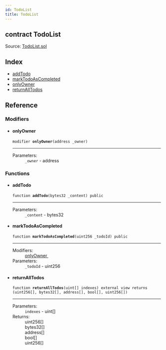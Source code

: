 ```yaml
---
id: TodoList
title: TodoList
---
```


<div class="contract-doc"><div class="contract"><h2 class="contract-header"><span class="contract-kind">contract</span> TodoList</h2><div class="source">Source: <a href="https://github.com/FriendlyUser/Vue-Dapp.git//blob/v0.1.0/contracts/TodoList.sol" target="_blank">TodoList.sol</a></div></div><div class="index"><h2>Index</h2><ul><li><a href="TodoList.html#addTodo">addTodo</a></li><li><a href="TodoList.html#markTodoAsCompleted">markTodoAsCompleted</a></li><li><a href="TodoList.html#onlyOwner">onlyOwner</a></li><li><a href="TodoList.html#returnAllTodos">returnAllTodos</a></li></ul></div><div class="reference"><h2>Reference</h2><div class="modifiers"><h3>Modifiers</h3><ul><li><div class="item modifier"><span id="onlyOwner" class="anchor-marker"></span><h4 class="name">onlyOwner</h4><div class="body"><code class="signature">modifier <strong>onlyOwner</strong><span>(address _owner) </span></code><hr/><dl><dt><span class="label-parameters">Parameters:</span></dt><dd><div><code>_owner</code> - address</div></dd></dl></div></div></li></ul></div><div class="functions"><h3>Functions</h3><ul><li><div class="item function"><span id="addTodo" class="anchor-marker"></span><h4 class="name">addTodo</h4><div class="body"><code class="signature">function <strong>addTodo</strong><span>(bytes32 _content) </span><span>public </span></code><hr/><dl><dt><span class="label-parameters">Parameters:</span></dt><dd><div><code>_content</code> - bytes32</div></dd></dl></div></div></li><li><div class="item function"><span id="markTodoAsCompleted" class="anchor-marker"></span><h4 class="name">markTodoAsCompleted</h4><div class="body"><code class="signature">function <strong>markTodoAsCompleted</strong><span>(uint256 _todoId) </span><span>public </span></code><hr/><dl><dt><span class="label-modifiers">Modifiers:</span></dt><dd><a href="TodoList.html#onlyOwner">onlyOwner </a></dd><dt><span class="label-parameters">Parameters:</span></dt><dd><div><code>_todoId</code> - uint256</div></dd></dl></div></div></li><li><div class="item function"><span id="returnAllTodos" class="anchor-marker"></span><h4 class="name">returnAllTodos</h4><div class="body"><code class="signature">function <strong>returnAllTodos</strong><span>(uint[] indexes) </span><span>external </span><span>view </span><span>returns  (uint256[], bytes32[], address[], bool[], uint256[]) </span></code><hr/><dl><dt><span class="label-parameters">Parameters:</span></dt><dd><div><code>indexes</code> - uint[]</div></dd><dt><span class="label-return">Returns:</span></dt><dd>uint256[]</dd><dd>bytes32[]</dd><dd>address[]</dd><dd>bool[]</dd><dd>uint256[]</dd></dl></div></div></li></ul></div></div></div>
